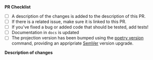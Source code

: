 **PR Checklist**

- [ ] A description of the changes is added to the description of this PR.
- [ ] If there is a related issue, make sure it is linked to this PR.
- [ ] If you've fixed a bug or added code that should be tested, add tests!
- [ ] Documentation in `docs` is updated
- [ ] The projection version has been bumped using the [poetry version](https://python-poetry.org/docs/cli/#version) command, providing an appripriate [SemVer](https://semver.org/) version upgrade.

**Description of changes**

<!-- Please state what you've changed and how it might affect the user. -->

